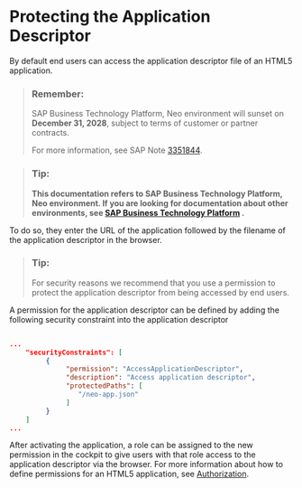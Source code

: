 <!-- loio0f6b43e57ee04e67aef43f4f2cd9f08c -->

# Protecting the Application Descriptor

By default end users can access the application descriptor file of an HTML5 application.

> ### Remember:  
> SAP Business Technology Platform, Neo environment will sunset on **December 31, 2028**, subject to terms of customer or partner contracts.
> 
> For more information, see SAP Note [3351844](https://me.sap.com/notes/3351844).

> ### Tip:  
> **This documentation refers to SAP Business Technology Platform, Neo environment. If you are looking for documentation about other environments, see [SAP Business Technology Platform](https://help.sap.com/docs/btp/sap-business-technology-platform/sap-business-technology-platform?version=Cloud) .**

To do so, they enter the URL of the application followed by the filename of the application descriptor in the browser.

> ### Tip:  
> For security reasons we recommend that you use a permission to protect the application descriptor from being accessed by end users.

A permission for the application descriptor can be defined by adding the following security constraint into the application descriptor

```json

...
	"securityConstraints": [
	     {
	          "permission": "AccessApplicationDescriptor",
	          "description": "Access application descriptor",
	          "protectedPaths": [
	             "/neo-app.json"
	          ]
	     }
	]
...

```

After activating the application, a role can be assigned to the new permission in the cockpit to give users with that role access to the application descriptor via the browser. For more information about how to define permissions for an HTML5 application, see [Authorization](authorization-a139548.md).

